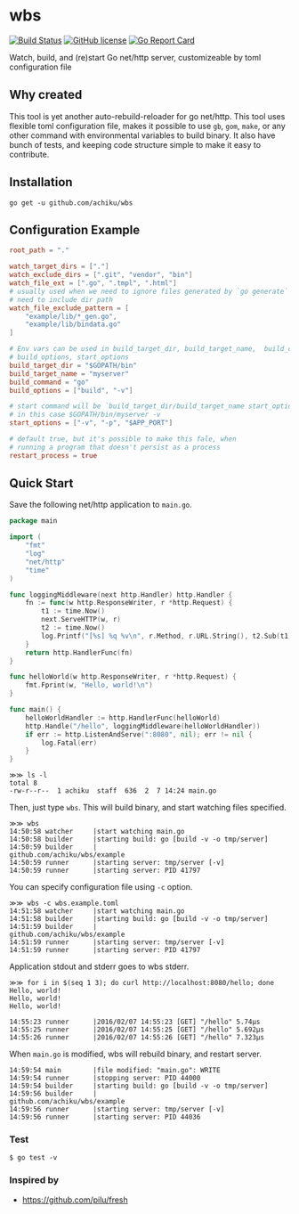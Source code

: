 # wbs

[![Build Status](https://travis-ci.org/achiku/wbs.svg?branch=master)](https://travis-ci.org/achiku/wbs)
[![GitHub license](https://img.shields.io/badge/license-MIT-blue.svg)](https://raw.githubusercontent.com/achiku/wbs/master/LICENSE)
[![Go Report Card](https://goreportcard.com/badge/github.com/achiku/wbs)](https://goreportcard.com/report/github.com/achiku/wbs)

Watch, build, and (re)start Go net/http server, customizeable by toml configuration file


## Why created

This tool is yet another auto-rebuild-reloader for go net/http. This tool uses flexible toml configuration file, makes it possible to use `gb`, `gom`, `make`, or any other command with environmental variables to build binary. It also have bunch of tests, and keeping code structure simple to make it easy to contribute.


## Installation

```
go get -u github.com/achiku/wbs
```


## Configuration Example

```toml
root_path = "."

watch_target_dirs = ["."]
watch_exclude_dirs = [".git", "vendor", "bin"]
watch_file_ext = [".go", ".tmpl", ".html"]
# usually used when we need to ignore files generated by `go generate`
# need to include dir path
watch_file_exclude_pattern = [
    "example/lib/*_gen.go",
    "example/lib/bindata.go"
]

# Env vars can be used in build_target_dir, build_target_name,  build_command,
# build_options, start_options
build_target_dir = "$GOPATH/bin"
build_target_name = "myserver"
build_command = "go"
build_options = ["build", "-v"]

# start command will be `build_target_dir/build_target_name start_options`
# in this case $GOPATH/bin/myserver -v
start_options = ["-v", "-p", "$APP_PORT"]

# default true, but it's possible to make this fale, when
# running a program that doesn't persist as a process
restart_process = true
```


## Quick Start

Save the following net/http application to `main.go`.

```go
package main

import (
	"fmt"
	"log"
	"net/http"
	"time"
)

func loggingMiddleware(next http.Handler) http.Handler {
	fn := func(w http.ResponseWriter, r *http.Request) {
		t1 := time.Now()
		next.ServeHTTP(w, r)
		t2 := time.Now()
		log.Printf("[%s] %q %v\n", r.Method, r.URL.String(), t2.Sub(t1))
	}
	return http.HandlerFunc(fn)
}

func helloWorld(w http.ResponseWriter, r *http.Request) {
	fmt.Fprint(w, "Hello, world!\n")
}

func main() {
	helloWorldHandler := http.HandlerFunc(helloWorld)
	http.Handle("/hello", loggingMiddleware(helloWorldHandler))
	if err := http.ListenAndServe(":8080", nil); err != nil {
		log.Fatal(err)
	}
}
```

```
≫≫ ls -l
total 8
-rw-r--r--  1 achiku  staff  636  2  7 14:24 main.go
```

Then, just type `wbs`. This will build binary, and start watching files specified.

```
≫≫ wbs
14:50:58 watcher     |start watching main.go
14:50:58 builder     |starting build: go [build -v -o tmp/server]
14:50:59 builder     |
github.com/achiku/wbs/example
14:50:59 runner      |starting server: tmp/server [-v]
14:50:59 runner      |starting server: PID 41797
```

You can specify configuration file using `-c` option.

```
≫≫ wbs -c wbs.example.toml
14:51:58 watcher     |start watching main.go
14:51:58 builder     |starting build: go [build -v -o tmp/server]
14:51:59 builder     |
github.com/achiku/wbs/example
14:51:59 runner      |starting server: tmp/server [-v]
14:51:59 runner      |starting server: PID 41797
```

Application stdout and stderr goes to wbs stderr.

```
≫≫ for i in $(seq 1 3); do curl http://localhost:8080/hello; done
Hello, world!
Hello, world!
Hello, world!
```

```
14:55:23 runner      |2016/02/07 14:55:23 [GET] "/hello" 5.74µs
14:55:25 runner      |2016/02/07 14:55:25 [GET] "/hello" 5.692µs
14:55:26 runner      |2016/02/07 14:55:26 [GET] "/hello" 7.323µs
```

When `main.go` is modified, wbs will rebuild binary, and restart server.

```
14:59:54 main        |file modified: "main.go": WRITE
14:59:54 runner      |stopping server: PID 44000
14:59:54 builder     |starting build: go [build -v -o tmp/server]
14:59:56 builder     |
github.com/achiku/wbs/example
14:59:56 runner      |starting server: tmp/server [-v]
14:59:56 runner      |starting server: PID 44036
```

### Test

```
$ go test -v
```

### Inspired by

- https://github.com/pilu/fresh
